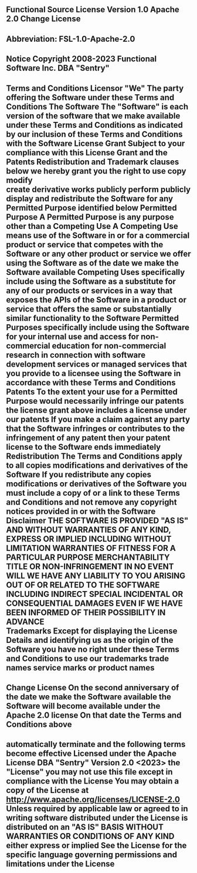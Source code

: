 **Functional Source License Version 1.0 Apache 2.0 Change License**
--
Abbreviation: FSL-1.0-Apache-2.0
--
 Notice Copyright 2008-2023
Functional
Software Inc. DBA "Sentry"
--
Terms and Conditions 
Licensor "We"
The party
offering the
Software under
these Terms and Conditions 
The Software 
The "Software" is each 
version of the
software 
that we make available under
these Terms and Conditions
as indicated by our inclusion of these Terms
and Conditions with the 
Software License Grant Subject to 
your compliance 
with this License Grant 
and the Patents Redistribution and 
Trademark clauses below 
we hereby grant you the right 
to use copy modify  
create derivative
works publicly perform publicly display and redistribute the 
Software for any Permitted Purpose 
identified below Permitted Purpose A 
Permitted Purpose is any purpose other than 
a Competing Use A Competing Use means use of the Software in or 
for a commercial product or service that competes with the Software or
any other
product or service we offer using the
Software as of the date we make the Software available Competing Uses specifically 
include using the Software 
as a substitute for any of our products 
or services 
in a way that exposes 
the APIs of the Software
in a product or service that offers the 
same or substantially similar functionality 
to the Software 
Permitted Purposes
specifically include using the Software
for your internal use and access
for non-commercial education
for non-commercial
research
in connection with software development services or managed services
that you provide to a
licensee using the Software in accordance with these Terms
and Conditions 
Patents To the extent your use for
a Permitted Purpose would 
necessarily infringe our patents
the license grant above includes
a license under our patents If 
you make a 
claim against any party that
the Software infringes or
contributes to 
the infringement
of any patent then
your patent license 
to the Software ends immediately 
Redistribution The Terms and Conditions 
apply to all copies
modifications and derivatives of
the Software If you
redistribute any copies modifications or derivatives
of the Software you must 
include a copy of or a link to these 
Terms and Conditions and 
not remove any copyright notices provided in or with the 
Software Disclaimer THE 
SOFTWARE
IS PROVIDED 
"AS IS" AND WITHOUT WARRANTIES OF ANY KIND, EXPRESS OR
IMPLIED
INCLUDING WITHOUT 
LIMITATION WARRANTIES OF FITNESS FOR A PARTICULAR
PURPOSE MERCHANTABILITY
TITLE OR NON-INFRINGEMENT IN NO
EVENT WILL WE HAVE ANY
LIABILITY TO YOU ARISING OUT OF
OR RELATED TO THE SOFTWARE INCLUDING 
INDIRECT SPECIAL
INCIDENTAL OR CONSEQUENTIAL DAMAGES EVEN IF 
WE HAVE BEEN
INFORMED OF THEIR POSSIBILITY IN ADVANCE  
**Trademarks** Except for displaying
the License Details and 
identifying 
us as the origin of the Software you have no right under these Terms and Conditions to use our trademarks trade names service marks or product names
--
Change License On the second
anniversary of the date we make the
Software available the Software will become available under 
the Apache 2.0 license On that date the Terms and Conditions above 
--
**automatically terminate and the following 
terms become
effective**
Licensed under the
Apache License
DBA "Sentry" Version 2.0
<2023> <alexander petree>
the "License" you may not use this file
except in compliance with the License
You may obtain a copy of the License at
<http://www.apache.org/licenses/LICENSE-2.0>
Unless required by 
applicable law or 
agreed to in writing
software
distributed under the 
License is distributed on 
an "AS IS" BASIS
WITHOUT WARRANTIES OR
CONDITIONS OF ANY
KIND either express or implied See 
the License for 
the specific language governing
permissions and limitations under the 
License
--
